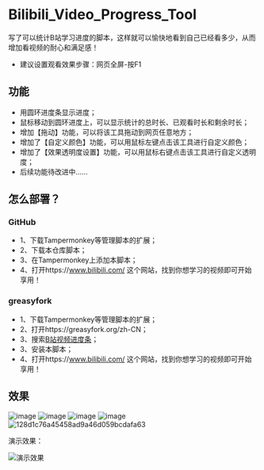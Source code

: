 # Bilibili_Video_Progress_Tool
写了可以统计B站学习进度的脚本，这样就可以愉快地看到自己已经看多少，从而增加看视频的耐心和满足感！
- 建议设置观看效果步骤：网页全屏-按F1

## 功能
- 用圆环进度条显示进度；
- 鼠标移动到圆环进度上，可以显示统计的总时长、已观看时长和剩余时长；
- 增加【拖动】功能，可以将该工具拖动到网页任意地方；
- 增加了【自定义颜色】功能，可以用鼠标左键点击该工具进行自定义颜色；
- 增加了【效果透明度设置】功能，可以用鼠标右键点击该工具进行自定义透明度；
- 后续功能待改进中……

## 怎么部署？
### GitHub
  -  1、下载Tampermonkey等管理脚本的扩展；
  -  2、下载本仓库脚本；
  -  3、在Tampermonkey上添加本脚本；
  -  4、打开https://www.bilibili.com/ 这个网站，找到你想学习的视频即可开始享用！
       
### greasyfork
  -  1、下载Tampermonkey等管理脚本的扩展；
  -  2、打开https://greasyfork.org/zh-CN；
  -  3、搜索[B站视频进度条](https://greasyfork.org/zh-CN/scripts/505814-b%E7%AB%99%E8%A7%86%E9%A2%91%E8%BF%9B%E5%BA%A6%E6%9D%A1)；
  -  3、安装本脚本；
  -  4、打开https://www.bilibili.com/ 这个网站，找到你想学习的视频即可开始享用！
    
## 效果
![image](https://github.com/user-attachments/assets/f79d2302-1276-4e94-867a-035f3e2b0381)
![image](https://github.com/user-attachments/assets/57c4acf7-aef1-4ffe-8c43-6f22a397d888)
![image](https://github.com/user-attachments/assets/f8cef6f0-f24e-4c84-961c-47ccdb8be0ea)
![image](https://github.com/user-attachments/assets/fce3cd80-3916-4329-8cd0-6474a72667a9)
![128d1c76a45458ad9a46d059bcdafa63](https://github.com/user-attachments/assets/63aefee6-9713-4359-8521-5b0c96faa3ff)

演示效果：

![演示效果](https://github.com/FocusOn1/Bilibili_Video_Progress_Tool/blob/main/Bilibili_Video_Progress_Tool%20%E6%BC%94%E7%A4%BA%E6%95%88%E6%9E%9C.gif)


